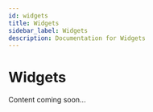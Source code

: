 ```yaml
---
id: widgets
title: Widgets
sidebar_label: Widgets
description: Documentation for Widgets
---
```


# Widgets

Content coming soon...
